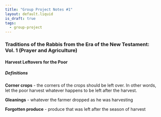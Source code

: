 ```yaml
---
title: "Group Project Notes #1"
layout: default.liquid
is_draft: true
tags:
  - group-project
---
```

### Traditions of the Rabbis from the Era of the New Testament: Vol. 1 (Prayer and Agriculture)

#### Harvest Leftovers for the Poor

##### Definitions
**Corner crops** - the corners of the crops should
be left over. In other words, let the poor harvest
whatever happens to be left after the harvest.

**Gleanings** - whatever the farmer dropped as he
was harvesting

**Forgotten produce** - produce that was left
after the season of harvest
